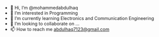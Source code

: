 - 👋 Hi, I’m @mohammedabdulhaq
- 👀 I’m interested in Programming
- 🌱 I’m currently learning Electronics and Communication Engineering
- 💞️ I’m looking to collaborate on ...
- 📫 How to reach me abdulhaq7123@gmail.com

<!---
mohammedabdulhaq/mohammedabdulhaq is a ✨ special ✨ repository because its `README.md` (this file) appears on your GitHub profile.
You can click the Preview link to take a look at your changes.
--->
